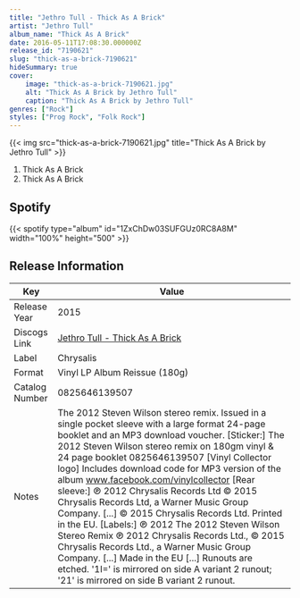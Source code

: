 ```yaml
---
title: "Jethro Tull - Thick As A Brick"
artist: "Jethro Tull"
album_name: "Thick As A Brick"
date: 2016-05-11T17:08:30.000000Z
release_id: "7190621"
slug: "thick-as-a-brick-7190621"
hideSummary: true
cover:
    image: "thick-as-a-brick-7190621.jpg"
    alt: "Thick As A Brick by Jethro Tull"
    caption: "Thick As A Brick by Jethro Tull"
genres: ["Rock"]
styles: ["Prog Rock", "Folk Rock"]
---
```


{{< img src="thick-as-a-brick-7190621.jpg" title="Thick As A Brick by Jethro Tull" >}}

<!-- section break -->

1. Thick As A Brick
2. Thick As A Brick

<!-- section break -->


## Spotify
{{< spotify type="album" id="1ZxChDw03SUFGUz0RC8A8M" width="100%" height="500" >}}




## Release Information
|  Key           | Value                                                |
| ---------------| ---------------------------------------------------- |
| Release Year   | 2015                                   |
| Discogs Link   | [Jethro Tull - Thick As A Brick](https://www.discogs.com/release/7190621-Jethro-Tull-Thick-As-A-Brick) |
| Label          | Chrysalis |
| Format         | Vinyl LP Album Reissue (180g) |
| Catalog Number | 0825646139507 |
| Notes | The 2012 Steven Wilson stereo remix. Issued in a single pocket sleeve with a large format 24-page booklet and an MP3 download voucher.  [Sticker:] The 2012 Steven Wilson stereo remix on 180gm vinyl & 24 page booklet 0825646139507 [Vinyl Collector logo] Includes download code for MP3 version of the album www.facebook.com/vinylcollector  [Rear sleeve:] ℗ 2012 Chrysalis Records Ltd © 2015 Chrysalis Records Ltd, a Warner Music Group Company. [...] © 2015 Chrysalis Records Ltd. Printed in the EU.  [Labels:] ℗ 2012 The 2012 Steven Wilson Stereo Remix ℗ 2012 Chrysalis Records Ltd., © 2015 Chrysalis Records Ltd., a Warner Music Group Company. [...] Made in the EU [...]  Runouts are etched. '1I=' is mirrored on side A variant 2 runout; '21' is mirrored on side B variant 2 runout. |